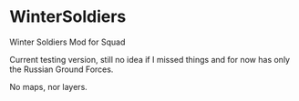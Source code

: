 # WinterSoldiers
Winter Soldiers Mod for Squad

Current testing version, still no idea if I missed things and for now has only the Russian Ground Forces.

No maps, nor layers.
